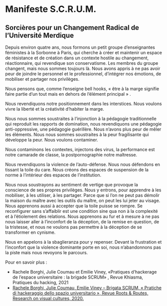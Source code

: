 # Manifeste S.C.R.U.M.
## Sorcières pour un Changement Radical de l’Université Merdique

Depuis environ quatre ans, nous formons un petit groupe d’enseignantes féministes à la Sorbonne à Paris, qui cherche à créer et maintenir un espace de résistance et de création dans un contexte hostile au changement, réactionnaire, qui revendique son conservatisme. Les membres du groupe changent, mais nous sommes toujours là. Nous avons appris à ne pas avoir peur de joindre le personnel et le professionnel, d’intégrer nos émotions, de mobiliser et partager nos privilèges.

Nous pensons que, comme l’enseigne bell hooks, « être à la marge signifie faire partie d’un tout mais en dehors de l’élément principal » .

Nous revendiquons notre positionnement dans les interstices. Nous voulons vivre la liberté et la créativité d’habiter la marge.

Nous nous sommes soustraites à l’injonction à la pédagogie traditionnelle qui reproduit les rapports de domination, nous revendiquons une pédagogie anti-oppressive, une pédagogie guérillère. Nous n’avons plus peur de mêler les éléments. Nous nous sommes soustraites à la peur fragilisante qui développe la peur. Nous voulons contaminer.

Nous contaminons les contextes, injectons des virus, la performance est notre camarade de classe, la postpornographie notre maîtresse.

Nous revendiquons la violence de l’auto-défense. Nous nous défendons en tissant la toile du care. Nous créons des espaces de suspension de la norme à l’intérieur des espaces de l’institution.

Nous nous soustrayons au sentiment de vertige que provoque la conscience de ses propres privilèges. Nous y entrons, pour apprendre à les mobiliser, à les utiliser, à les partager. Parce que si l’on ne peut pas démolir la maison du maître avec les outils du maître, on peut les lui jeter au visage. Nous apprenons aussi à accepter que la toile puisse se rompre. Se reconfigurer sans s’affaiblir est une condition sine qua non à la complexité et à l’étiolement des relations. Nous apprenons au fur et à mesure à ne pas nous laisser aller à l’inconfort de la déception, de la remise en question, de la tristesse, et nous ne voulons pas permettre à la déception de se transformer en cynisme.

Nous en appelons à la sbaglieranza pour y repenser. Devant la frustration et l’inconfort que la violence dominante porte en soi, nous n’abandonnons pas la piste mais nous revoyons le parcours.

Pour en savoir plus :
- Rachele Borghi, Julie Coumau et Emilie Viney, «Pratiques d’hackerage de l’espace universitaire : la brigade SCRUM» , Revue Khiasma, Pratiques du hacking, 2021
- [Rachele Borghi, Julie Coumau, Emilie Viney – Brigata SCRUM, « Pratiche di hackeraggio dello spazio universitario », Revue Roots & Routes, Research on visual cultures, 2020.](https://www.roots-routes.org/pratiche-di-hackeraggio-dello-spazio-universitario-di-rachele-borghi-julie-coumau-emilie-viney-brigata-scrum/)
